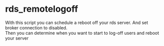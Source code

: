 # rds_remotelogoff

With this script you can schedule a reboot off your rds server. And set broker connection to disabled.  
Then you can determine when you want to start to log-off users and reboot your server
